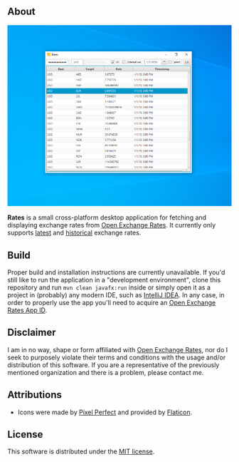## About
![Failed to load screenshot](./docs/screenshots/rates_windows10.png)

**Rates** is a small cross-platform desktop application for fetching and displaying exchange rates from
[Open Exchange Rates](https://openexchangerates.org/). It currently only supports
[latest](https://docs.openexchangerates.org/docs/latest-json) and
[historical](https://docs.openexchangerates.org/docs/historical-json) exchange rates.

## Build
Proper build and installation instructions are currently unavailable. If you'd still like to run the application in a "development environment",
clone this repository and run `mvn clean javafx:run` inside or simply open it as a project in (probably) any modern IDE, such as
[IntelliJ IDEA](https://www.jetbrains.com/idea/). In any case, in order to properly use the app you'll need to acquire an
[Open Exchange Rates App ID](https://openexchangerates.org/signup).

## Disclaimer
I am in no way, shape or form affiliated with [Open Exchange Rates](https://openexchangerates.org/), nor do I seek to purposely
violate their terms and conditions with the usage and/or distribution of this software. If you are a representative of the
previously mentioned organization and there is a problem, please contact me.

## Attributions
* Icons were made by [Pixel Perfect](https://www.flaticon.com/authors/pixel-perfect) and provided by [Flaticon](https://www.flaticon.com/).

## License
This software is distributed under the [MIT license](./LICENSE).
